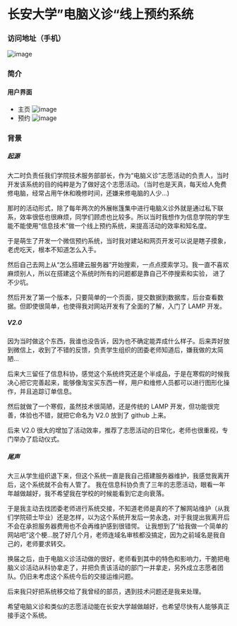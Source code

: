 长安大学”电脑义诊“线上预约系统
======================
### 访问地址（手机）
![image](https://github.com/hooozen/CHD-angel/blob/master/doc/1507105398.png)
### 简介
#### 用户界面
+ 主页
![image](https://github.com/hooozen/CHD-angel/blob/master/doc/shoot/home.jpg) 
+ 预约
![image](https://github.com/hooozen/CHD-angel/blob/master/doc/shoot/order.jpg)
### 背景
##### 起源
大二时负责任我们学院技术服务部部长，作为“电脑义诊”志愿活动的负责人，当时开发该系统的目的纯粹是为了做好这个志愿活动。（当时也是天真，每天给人免费修电脑，经常占用午休和晚修时间，还嫌来修电脑的人少...)

那时的活动形式，除了每年两次的外展帐篷集中进行电脑义诊外就是通过私下联系，效率很低也很麻烦，同学们顾虑也比较多。所以当时我想作为信息学院的学生能不能使用“信息技术”做一个线上预约系统，来提高活动的效率和知名度。

于是萌生了开发一个微信预约系统，当时我对建站和网页开发可以说是瞎子摸象，老虎吃天，根本不知道怎么入手。

然后自己去网上从“怎么搭建云服务器”开始搜索，一点点摸索学习。我一直不喜欢麻烦别人，所以在搭建这个系统时所有的问题都是靠自己不停搜索和实验，
进了不少坑。

然后开发了第一个版本，只要简单的一个页面，提交数据到数据库，后台查看数据。但即使很简单，也使得我对网站开发有了全面的了解，入门了 LAMP 开发。
##### V2.0
因为当时做这个东西，我谁也没告诉，因为也不确定能弄成什么样子。后来弄好放到微信上，收到了不错的反馈，负责学生组织的团委老师知道后，嫌我做的太简陋...

后来大三留任了信息科协，感觉这个系统终究还是个半成品，于是在寒假的时候我决心把它完善起来，能够像淘宝买东西一样，用户和维修人员都可以进行图形化操作，并且追踪订单信息。

然后就做了一个寒假，虽然技术很简陋，还是传统的 LAMP 开发，但功能很完善，体验也不错，就把它命名为 V2.0 放到了 github 上来。

后来 V2.0 很大的增加了活动效率，推荐了志愿活动的日常化，老师也很重视，专门举办了启动仪式。

##### 尾声
大三从学生组织退下来，但这个系统一直是我自己搭建服务器维护，我感觉我离开后，这个系统就不会有人管了。
我在信息科协负责了三年的志愿活动，眼看一年年越做越好，我不希望我在学校的时候能看到它走向衰落。

于是我主动去找团委老师进行系统交接，不知道老师是真的不了解网站维护（从我们学院硕士毕业）还是怎样，以为这个系统开发后一劳永逸，对于我提出我离开后不会在承担服务器费用也不会再维护感到很错愕。
让我想到了“给我做一个简单的网站吧”这个梗...脱了好几个月，老师连域名审核都没搞定，因为之前域名是我自己的，老师要求转交。

换届之后，由于电脑义诊活动做的很好，老师看到其中的特色和影响力，干脆把电脑义诊活动从科协拿走了，并把负责该活动的部门一并拿走，另外成立志愿者团队。仍旧未考虑这个系统今后的交接运维问题。

后来我只好把系统移交给了我曾经的部员，遇到技术问题还是我来处理。

希望电脑义诊和类似的志愿活动能在长安大学越做越好，也希望尽快有人能够真正接手这个系统。
